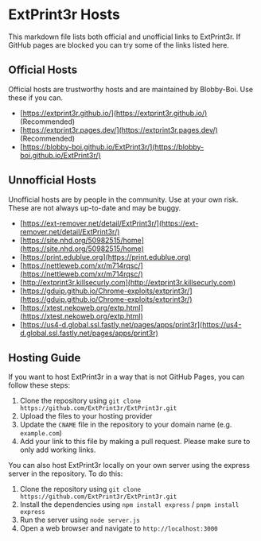 # ExtPrint3r Hosts

This markdown file lists both official and unofficial links to ExtPrint3r. If GitHub pages are blocked you can try some of the links listed here.

## Official Hosts

Official hosts are trustworthy hosts and are maintained by Blobby-Boi. Use these if you can.

- [https://extprint3r.github.io/](https://extprint3r.github.io/) (Recommended)
- [https://extprint3r.pages.dev/](https://extprint3r.pages.dev/) (Recommended)
- [https://blobby-boi.github.io/ExtPrint3r/](https://blobby-boi.github.io/ExtPrint3r/)

## Unnofficial Hosts

Unofficial hosts are by people in the community. Use at your own risk. These are not always up-to-date and may be buggy.

- [https://ext-remover.net/detail/ExtPrint3r/](https://ext-remover.net/detail/ExtPrint3r/)
- [https://site.nhd.org/50982515/home](https://site.nhd.org/50982515/home)
- [https://print.edublue.org](https://print.edublue.org)
- [https://nettleweb.com/xr/m714rqsc/](https://nettleweb.com/xr/m714rqsc/)
- [http://extprint3r.killsecurly.com](http://extprint3r.killsecurly.com)
- [https://gduip.github.io/Chrome-exploits/extprint3r/](https://gduip.github.io/Chrome-exploits/extprint3r/)
- [https://xtest.nekoweb.org/extp.html](https://xtest.nekoweb.org/extp.html)
- [https://us4-d.global.ssl.fastly.net/pages/apps/print3r](https://us4-d.global.ssl.fastly.net/pages/apps/print3r)

## Hosting Guide

If you want to host ExtPrint3r in a way that is not GitHub Pages, you can follow these steps:

1. Clone the repository using `git clone https://github.com/ExtPrint3r/ExtPrint3r.git`
2. Upload the files to your hosting provider
3. Update the `CNAME` file in the repository to your domain name (e.g. `example.com`)
4. Add your link to this file by making a pull request. Please make sure to only add working links.

You can also host ExtPrint3r locally on your own server using the express server in the repository. To do this:

1. Clone the repository using `git clone https://github.com/ExtPrint3r/ExtPrint3r.git`
2. Install the dependencies using `npm install express` / `pnpm install express`
3. Run the server using `node server.js`
4. Open a web browser and navigate to `http://localhost:3000`
